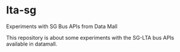 # lta-sg
Experiments with SG Bus APIs from Data Mall

This repository is about some experiments with the SG-LTA bus APIs available in datamall. 
